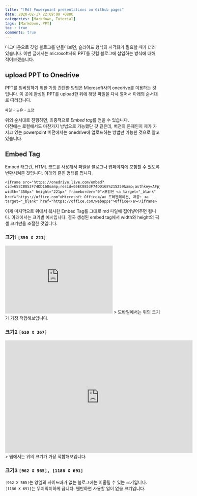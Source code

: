 ```yaml
---
title: "[Md] Powerpoint presentations on Github pages"
date: 2020-02-17 22:09:00 +0800
categories: [Markdown, Tutorial]
tags: [Markdown, PPT]
toc : true
comments: true
---
```


마크다운으로 깃헙 블로그를 만들다보면, 슬라이드 형식의 시각화가 필요할 때가 더러 있습니다.
이번 글에서는 microsoft사의 PPT를 깃헙 블로그에 삽입하는 방식에 대해 적어보겠습니다.  

## upload PPT to Onedrive
PPT를 임베딩하기 위한 가장 간단한 방법은 Microsoft사의 onedrive를 이용하는 것입니다.
이 곳에 완성된 PPT를 upload한 뒤에 해당 파일을 다시 열어서 아래의 순서대로 따라갑니다.

`파일` - `공유` - `포함`

위의 순서대로 진행하면, 최종적으로 *Embed tag*를 얻을 수 있습니다.  
이전에는 로컬에서도 마찬가지 방법으로 가능했단 갓 깉은데, 버전의 문제인지 제가 가지고 있는 powerpoint 버전에서는 onedrive에 업로드하는 방법만 가능한 것으로 알고 있습니다.

## Embed Tag
Embed 태그란, HTML 코드를 사용해서 파일을 블로그나 웹페이지에 포함할 수 있도록 변환시켜준 것입니다. 아래와 같은 형태를 띕니다.
```
<iframe src="https://onedrive.live.com/embed?cid=65EC8853F74DD168&amp;resid=65EC8853F74DD168%215259&amp;authkey=AFpjQF5CHBOdGvY&amp;em=2&amp;wdAr=1.7777777777777777" width="350px" height="221px" frameborder="0">포함된 <a target="_blank" href="https://office.com">Microsoft Office</a> 프레젠테이션, 제공: <a target="_blank" href="https://office.com/webapps">Office</a></iframe>
```  
이제 마지막으로 위에서 복사한 Embed Tag를 그대로 md 파일에 집어넣어주면 됩니다. 아래에서는 크기별 예시입니다. 결국 생성된 embed tag에서 width와 height의 픽셀 크기만을 조절한 것입니다.

### 크기1 `[350 X 221]`
<iframe src="https://onedrive.live.com/embed?cid=65EC8853F74DD168&amp;resid=65EC8853F74DD168%215259&amp;authkey=AFpjQF5CHBOdGvY&amp;em=2&amp;wdAr=1.7777777777777777" width="350px" height="221px" frameborder="0">포함된 <a target="_blank" href="https://office.com">Microsoft Office</a> 프레젠테이션, 제공: <a target="_blank" href="https://office.com/webapps">Office</a></iframe>
> 모바일에서는 위의 크기가 가장 적합해보입니다.

### 크기2 `[610 X 367]`
<iframe src="https://onedrive.live.com/embed?resid=65EC8853F74DD168%215259&amp;authkey=%21AFpjQF5CHBOdGvY&amp;em=2&amp;wdAr=1.7777777777777777" width="610px" height="367px" frameborder="0">포함된 <a target="_blank" href="https://office.com">Microsoft Office</a> 프레젠테이션, 제공: <a target="_blank" href="https://office.com/webapps">Office</a></iframe>
> 웹에서는 위의 크기가 가장 적합해보입니다. 

### 크기3 `[962 X 565], [1186 X 691]`
`[962 X 565]`는 양옆의 사이드바가 없는 블로그에는 어울릴 수 있는 크기입니다.  
`[1186 X 691]`는 무지막지하게 큽니다. 웬만하면 사용할 일이 없을 크기입니다.  
